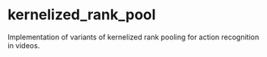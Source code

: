# kernelized_rank_pool
Implementation of variants of kernelized rank pooling for action recognition in videos.
